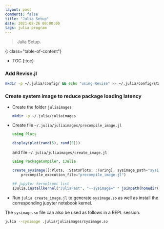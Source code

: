 ```yaml
---
layout: post
comments: false
title: "Julia Setup"
date: 2021-08-26 00:00:00
tags: julia program
---
```


> Julia Setup.

<!--more-->

{: class="table-of-content"}
* TOC
{:toc}

### Add Revise.jl

```sh
mkdir -p ~/.julia/config/ && echo "using Revise" >> ~/.julia/config/startup.jl
```

### Create system image to reduce package loading latency

* Create the folder `juliaimages`
    ```sh
    mkdir -p ~/.julia/juliaimages
    ```

* Create file `~/.julia/juliaimages/precompile_image.jl`

    ```julia
    using Plots

    display(plot(rand(5), rand(5)))
    ```

    and file `~/.julia/juliaimages/create_image.jl`

    ```julia
    using PackageCompiler, IJulia

    create_sysimage([:Plots, :StatsPlots, :Turing], sysimage_path="sysimage.so", 
        precompile_execution_file="precompile_image.jl")

    ## jupyter kernelspec list 
    IJulia.installkernel("JuliaFast", "--sysimage=" * joinpath(homedir(), ".julia/juliaimages/sysimage.so"))
    ```

* Run `julia create_image.jl` to generate `sysimage.so` as well as install the corresponding jupyter notebook kernel. 

The `sysimage.so` file can also be used as follows in a REPL session.

```sh
julia --sysimage .julia/juliaimages/sysimage.so
```

